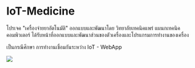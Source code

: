 # IoT-Medicine

โปรเจค "เครื่องจ่ายยาอัตโนมัติ" ออกแบบและพัฒนาโดย วิทยาลัยเทคนิคแพร่ แผนกเทคนิคคอมพิวเตอร์
ได้รับหน้าที่ออกแบบและพัฒนาส่วนของตัวเครื่องและโปรแกรมการทำงานของเครื่อง

เป็นกรณีศึกษา การทำงานเชื่อมกันระหว่าง IoT - WebApp

![](Images/IoT-Medicine1.png)
